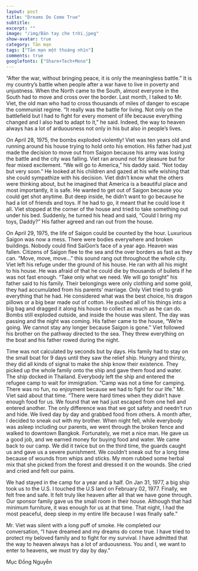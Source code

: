 ```yaml
---
layout: post
title: "Dreams Do Come True"
subtitle: 
excerpt: ""
image: "/img/Bàn tay che trời.jpeg"
show-avatar: true
category: Tản mạn
tags: ["Tản mạn một thoáng nhìn"]
comments: true
googlefonts: ["Share+Tech+Mono"]
---
```


“After the war, without bringing peace, it is only the meaningless battle.” It is my country’s battle when people after a war have to live in poverty and unjustness. When the North came to the South, almost everyone in the South had to move and cross over the border. Last month, I talked to Mr. Viet, the old man who had to cross thousands of miles of danger to escape the communist regime. “It really was the battle for living. Not only on the battlefield but I had to fight for every moment of life because everything changed and I also had to adapt to it,” he said. Indeed, the way to heaven always has a lot of arduousness not only in his but also in people’s lives.

On April 28, 1975, the bombs exploded violently! Viet was ten years old and running around his house trying to hold onto his emotion. His father had just made the decision to move out from Saigon because his army was losing the battle and the city was falling. Viet ran around not for pleasure but for fear mixed excitement. “We will go to America,” his daddy said. “Not today but very soon.” He looked at his children and gazed at his wife wishing that she could sympathize with his decision. Viet didn’t know what the others were thinking about, but he imagined that America is a beautiful place and most importantly, it is safe. He wanted to get out of Saigon because you could get shot anytime. But deep inside, he didn’t want to go because he had a lot of friends and toys. If he had to go, it meant that he could lose it all. Viet stopped at the corner of the house and tried to take something out under his bed. Suddenly, he turned his head and said, “Could I bring my toys, Daddy?” His father agreed and ran out from the house.

On April 29, 1975, the life of Saigon could be counted by the hour. Luxurious Saigon was now a mess. There were bodies everywhere and broken buildings. Nobody could find SaiGon’s face of a year ago. Heaven was fallen. Citizens of Saigon flee to the sea and the over borders as fast as they can. “Move, move, move…” this sound rang out throughout the whole city. Viet left his refuge under the ground of his house. He ran with all his might to his house. He was afraid of that he could die by thousands of bullets if he was not fast enough. “Take only what we need. We will go tonight” his father said to his family. Their belongings were only clothing and some gold, they had accumulated from his parents’ marriage. Only Viet tried to grab everything that he had. He considered what was the best choice, his dragon pillows or a big bear made out of cotton. He pushed all of his things into a big bag and dragged it along his house to collect as much as he can do. Bombs still exploded outside, and inside the house was silent. The day was passing and the night was coming. His father came to the house, “We’re going. We cannot stay any longer because Saigon is gone.” Viet followed his brother on the pathway directed to the sea. They threw everything on the boat and his father rowed during the night.

Time was not calculated by seconds but by days. His family had to stay on the small boat for 9 days until they saw the relief ship. Hungry and thirsty, they did all kinds of signal to make the ship know their existence. They picked up the whole family onto the ship and gave them food and water. The ship docked in Thailand. Everybody left the ship and entered the refugee camp to wait for immigration. “Camp was not a time for camping. There was no fun, no enjoyment because we had to fight for our life.” Mr. Viet said about that time. “There were hard times when they didn’t have enough food for us. We found that we had just escaped from one hell and entered another. The only difference was that we got safety and needn’t run and hide. We lived day by day and grabbed food from others. A month after, I decided to sneak out with my brother. When night fell, while everybody was asleep including our parents, we went through the broken fence and walked to downtown Bangkok. Fortunately, we met a nice man. He gave us a good job, and we earned money for buying food and water. We came back to our camp. We did it twice but on the third time, the guards caught us and gave us a severe punishment. We couldn’t sneak out for a long time because of wounds from whips and sticks. My mom rubbed some herbal mix that she picked from the forest and dressed it on the wounds. She cried and cried and felt our pains.

We had stayed in the camp for a year and a half. On Jan 31, 1977, a big ship took us to the U.S. I touched the U.S land on February 02, 1977. Finally, we felt free and safe. It felt truly like heaven after all that we have gone through. Our sponsor family gave us the small room in their house. Although that had minimum furniture, it was enough for us at that time. That night, I had the most peaceful, deep sleep in my entire life because I was finally safe.”

Mr. Viet was silent with a long puff of smoke. He completed our conversation, “I have dreamed and my dreams do come true. I have tried to protect my beloved family and to fight for my survival. I have admitted that the way to heaven always has a lot of arduousness. You and I, we want to enter to heavens, we must try day by day.”

Mục Đồng Nguyễn